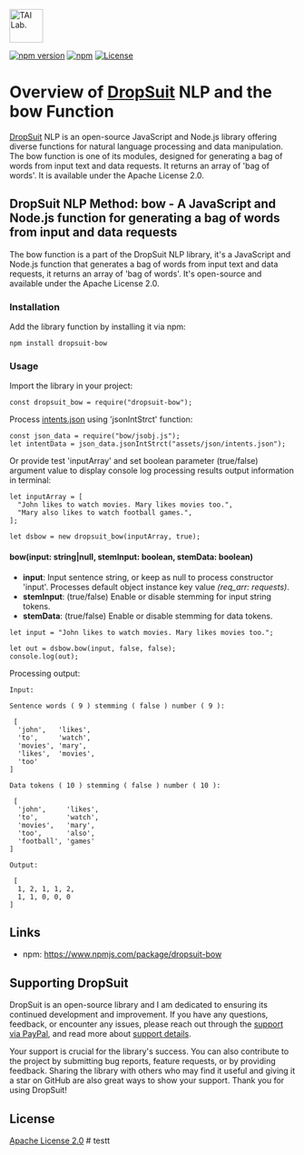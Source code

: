 [<img alt="TAI Lab." width="59px" src="https://github.com/ladooniani/tailab/blob/master/assets/tai_lab_terbinari_cbm_project_logo.png" />](https://github.com/ladooniani/dropsuit#readme)

[![npm version](https://img.shields.io/npm/v/dropsuit-bow.svg?style=flat)](https://www.npmjs.com/package/dropsuit-bow) [![npm](https://img.shields.io/npm/dt/dropsuit-bow.svg?style=flat-square)](https://www.npmjs.com/package/dropsuit-bow) [![License](https://img.shields.io/npm/l/dropsuit-bow.svg)](https://www.npmjs.com/package/dropsuit-bow)

# Overview of [DropSuit](https://github.com/ladooniani/dropsuit#readme) NLP and the bow Function

[DropSuit](https://github.com/ladooniani/dropsuit#readme) NLP is an open-source JavaScript and Node.js library offering diverse functions for natural language processing and data manipulation. The bow function is one of its modules, designed for generating a bag of words from input text and data requests. It returns an array of 'bag of words'. It is available under the Apache License 2.0.

## DropSuit NLP Method: bow - A JavaScript and Node.js function for generating a bag of words from input and data requests

The bow function is a part of the DropSuit NLP library, it's a JavaScript and Node.js function that generates a bag of words from input text and data requests, it returns an array of 'bag of words'. It's open-source and available under the Apache License 2.0.

### Installation

Add the library function by installing it via npm:

```
npm install dropsuit-bow
```

### Usage

Import the library in your project:

```
const dropsuit_bow = require("dropsuit-bow");

```

Process [intents.json](https://github.com/ladooniani/dropsuit-bow/blob/main/test/intents.json) using 'jsonIntStrct' function:

```
const json_data = require("bow/jsobj.js");
let intentData = json_data.jsonIntStrct("assets/json/intents.json");

```

Or provide test 'inputArray' and set boolean parameter (true/false) argument value to display console log processing results output information in terminal:

```
let inputArray = [
  "John likes to watch movies. Mary likes movies too.",
  "Mary also likes to watch football games.",
];

let dsbow = new dropsuit_bow(inputArray, true);
```

#### bow(input: string|null, stemInput: boolean, stemData: boolean)

- **input**: Input sentence string, or keep as null to process constructor 'input'. Processes default object instance key value _(req_arr: requests)_.
- **stemInput**: (true/false) Enable or disable stemming for input string tokens.
- **stemData**: (true/false) Enable or disable stemming for data tokens.

```
let input = "John likes to watch movies. Mary likes movies too.";

let out = dsbow.bow(input, false, false);
console.log(out);
```

Processing output:

```
Input:

Sentence words ( 9 ) stemming ( false ) number ( 9 ):

 [
  'john',   'likes',
  'to',     'watch',
  'movies', 'mary',
  'likes',  'movies',
  'too'
]

Data tokens ( 10 ) stemming ( false ) number ( 10 ):

 [
  'john',     'likes',
  'to',       'watch',
  'movies',   'mary',
  'too',      'also',
  'football', 'games'
]

Output:

 [
  1, 2, 1, 1, 2,
  1, 1, 0, 0, 0
]

```

## Links

- npm: https://www.npmjs.com/package/dropsuit-bow

## Supporting DropSuit

DropSuit is an open-source library and I am dedicated to ensuring its continued development and improvement. If you have any questions, feedback, or encounter any issues, please reach out through the [support via PayPal](https://www.paypal.com/paypalme/dropsuit?country.x=GE&locale.x=en_US), and read more about [support details](https://github.com/ladooniani/dropsuit/blob/main/Support.md).

Your support is crucial for the library's success. You can also contribute to the project by submitting bug reports, feature requests, or by providing feedback. Sharing the library with others who may find it useful and giving it a star on GitHub are also great ways to show your support. Thank you for using DropSuit!

## License

[Apache License 2.0](LICENSE.txt)
#   t e s t t  
 